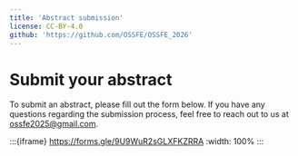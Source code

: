 ```yaml
---
title: 'Abstract submission'
license: CC-BY-4.0
github: 'https://github.com/OSSFE/OSSFE_2026'
---
```



# Submit your abstract
To submit an abstract, please fill out the form below. If you have any questions regarding the submission process, feel free to reach out to us at ossfe2025@gmail.com.

:::{iframe} https://forms.gle/9U9WuR2sGLXFKZRRA
:width: 100%
:::